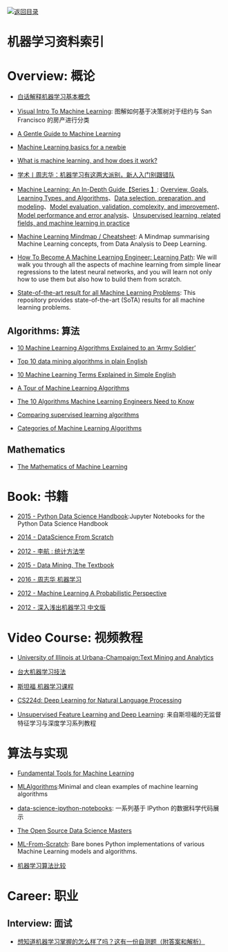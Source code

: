 [![返回目录](https://parg.co/UGo)](https://parg.co/b4z) 
 


# 机器学习资料索引

# Overview: 概论

* [白话解释机器学习基本概念](https://zhuanlan.zhihu.com/p/24346657)

* [Visual Intro To Machine Learning](http://www.r2d3.us/visual-intro-to-machine-learning-part-1/): 图解如何基于决策树对于纽约与 San Francisco 的房产进行分类

* [A Gentle Guide to Machine Learning](https://blog.monkeylearn.com/a-gentle-guide-to-machine-learning/)

* [Machine Learning basics for a newbie](https://www.analyticsvidhya.com/blog/2015/06/machine-learning-basics/)

* [What is machine learning, and how does it work?](https://www.youtube.com/watch?v=elojMnjn4kk&list=PL5-da3qGB5ICeMbQuqbbCOQWcS6OYBr5A&index=1)

* [学术丨周志华：机器学习有这两大派别，新人入门别跟错队](https://getpocket.com/a/read/1611824209)

* [Machine Learning: An In-Depth Guide【Series 】](http://www.innoarchitech.com/machine-learning-an-in-depth-non-technical-guide/): [Overview, Goals, Learning Types, and Algorithms](http://www.innoarchitech.com/machine-learning-an-in-depth-non-technical-guide/)、[Data selection, preparation, and modeling](http://www.innoarchitech.com/machine-learning-an-in-depth-non-technical-guide-part-2/)、[Model evaluation, validation, complexity, and improvement](http://www.innoarchitech.com/machine-learning-an-in-depth-non-technical-guide-part-3/)、[Model performance and error analysis](http://www.innoarchitech.com/machine-learning-an-in-depth-non-technical-guide-part-4/)、[Unsupervised learning, related fields, and machine learning in practice](http://www.innoarchitech.com/machine-learning-an-in-depth-non-technical-guide-part-5/)

* [Machine Learning Mindmap / Cheatsheet](https://github.com/dformoso/machine-learning-mindmap): A Mindmap summarising Machine Learning concepts, from Data Analysis to Deep Learning.

* [How To Become A Machine Learning Engineer: Learning Path](https://hackernoon.com/learning-path-for-machine-learning-engineer-a7d5dc9de4a4): We will walk you through all the aspects of machine learning from simple linear regressions to the latest neural networks, and you will learn not only how to use them but also how to build them from scratch.

* [State-of-the-art result for all Machine Learning Problems](https://parg.co/UE8): This repository provides state-of-the-art (SoTA) results for all machine learning problems.

## Algorithms: 算法

* [10 Machine Learning Algorithms Explained to an ‘Army Soldier’](https://www.analyticsvidhya.com/blog/2015/12/10-machine-learning-algorithms-explained-army-soldier/)

* [Top 10 data mining algorithms in plain English](https://rayli.net/blog/data/top-10-data-mining-algorithms-in-plain-english/)

* [10 Machine Learning Terms Explained in Simple English](http://blog.aylien.com/10-machine-learning-terms-explained-in-simple/)

* [A Tour of Machine Learning Algorithms](http://machinelearningmastery.com/a-tour-of-machine-learning-algorithms/)

* [The 10 Algorithms Machine Learning Engineers Need to Know](https://gab41.lab41.org/the-10-algorithms-machine-learning-engineers-need-to-know-f4bb63f5b2fa#.ofc7t2965)

* [Comparing supervised learning algorithms](http://www.dataschool.io/comparing-supervised-learning-algorithms/)

* [Categories of Machine Learning Algorithms](https://static.coggle.it/diagram/WHeBqDIrJRk-kDDY)

## Mathematics

* [The Mathematics of Machine Learning](http://www.datasciencecentral.com/profiles/blogs/the-mathematics-of-machine-learning)

# Book: 书籍

* [2015 - Python Data Science Handbook](https://github.com/jakevdp/PythonDataScienceHandbook):Jupyter Notebooks for the Python Data Science Handbook

- [2014 - DataScience From Scratch](https://drive.wps.cn/view/l/5f44c391b0d74b798122ebb4655cad22)

- [2012 - 李航 : 统计方法学](https://drive.wps.cn/view/l/ccfc95e5c9ba42db8cbcbb6507d85d1d)

- [2015 - Data Mining, The Textbook](https://drive.wps.cn/view/l/57c1ef99942b4cb789ed464a189df6c0)

- [2016 - 周志华 机器学习](https://drive.wps.cn/view/l/004e86e89e4347fcb1e10569a35295a3)

- [2012 - Machine Learning A Probabilistic Perspective ](https://drive.wps.cn/view/l/8a5acb26d91f4008b425430eae8565fb)

- [2012 - 深入浅出机器学习 中文版](https://drive.wps.cn/view/l/215ff72bda3f4054b1b7e50fc9a2ee30)

# Video Course: 视频教程

* [University of Illinois at Urbana-Champaign:Text Mining and Analytics](https://zh.coursera.org/learn/text-mining)

* [台大机器学习技法](https://www.youtube.com/playlist?list=PLXVfgk9fNX2IQOYPmqjqWsNUFl2kpk1U2)

* [斯坦福 机器学习课程](https://zh.coursera.org/learn/machine-learning)

- [CS224d: Deep Learning for Natural Language Processing](http://cs224d.stanford.edu/syllabus.html)

- [Unsupervised Feature Learning and Deep Learning](http://ufldl.stanford.edu/wiki/index.php/UFLDL_Tutorial): 来自斯坦福的无监督特征学习与深度学习系列教程

# 算法与实现

* [Fundamental Tools for Machine Learning](https://toolsformachinelearning.blogspot.hk/2017/02/introduction-machine-learning-is.html)

- [MLAlgorithms](https://github.com/rushter/MLAlgorithms):Minimal and clean examples of machine learning algorithms

- [data-science-ipython-notebooks](https://github.com/donnemartin/data-science-ipython-notebooks): 一系列基于 IPython 的数据科学代码展示

* [The Open Source Data Science Masters](https://github.com/datasciencemasters/go)

* [ML-From-Scratch](https://github.com/eriklindernoren/ML-From-Scratch): Bare bones Python implementations of various Machine Learning models and algorithms.

- [机器学习算法比较](http://www.csuldw.com/2016/02/26/2016-02-26-choosing-a-machine-learning-classifier/)

# Career: 职业

## Interview: 面试

* [想知道机器学习掌握的怎么样了吗？这有一份自测题（附答案和解析）](https://yq.aliyun.com/articles/64929)
